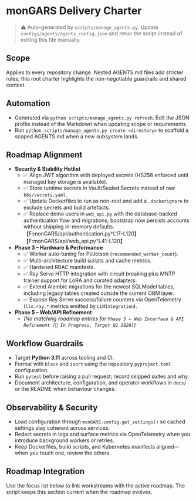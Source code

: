 # monGARS Delivery Charter

> ⚠️ Auto-generated by `scripts/manage_agents.py`. Update `configs/agents/agents_config.json` and rerun the script instead of editing this file manually.

## Scope

Applies to every repository change. Nested AGENTS.md files add stricter rules; this root charter
highlights the non-negotiable guardrails and shared context.

## Automation

- Generated via `python scripts/manage_agents.py refresh`. Edit the JSON profile instead of the
    Markdown when updating scope or requirements.
- Run `python scripts/manage_agents.py create <directory>` to scaffold a scoped AGENTS.md when a new
    subsystem lands.

## Roadmap Alignment

- **Security & Stability Hotlist**
  - ✅ Align JWT algorithm with deployed secrets (HS256 enforced until managed key storage is available).
  - ✅ Store runtime secrets in Vault/Sealed Secrets instead of raw `k8s/secrets.yaml`.
  - ✅ Update Dockerfiles to run as non-root and add a `.dockerignore` to exclude secrets and build artefacts.
  - ✅ Replace demo users in `web_api.py` with the database-backed authentication flow and migrations; bootstrap now persists accounts without shipping in-memory defaults.【F:monGARS/api/authentication.py†L17-L120】【F:monGARS/api/web_api.py†L41-L120】
- **Phase 3 – Hardware & Performance**
  - ✅ Worker auto-tuning for Pi/Jetson (`recommended_worker_count`).
  - ✅ Multi-architecture build scripts and cache metrics.
  - ✅ Hardened RBAC manifests.
  - ✅ Ray Serve HTTP integration with circuit breaking plus MNTP trainer support for LoRA and curated adapters.
  - ✅ Extend Alembic migrations for the newest SQLModel tables, including legacy tables created outside the current ORM layer.
  - ✅ Expose Ray Serve success/failure counters via OpenTelemetry (`llm.ray.*` metrics emitted by `LLMIntegration`).
- **Phase 5 – Web/API Refinement**
  - _(No matching roadmap entries for `Phase 5 – Web Interface & API Refinement (🔄 In Progress, Target Q1 2026)`)_

## Workflow Guardrails

- Target **Python 3.11** across tooling and CI.
- Format with `black` and `isort` using the repository `pyproject.toml` configuration.
- Run `pytest` before raising a pull request; record skipped suites and why.
- Document architecture, configuration, and operator workflows in `docs/` or the README when behaviour
    changes.

## Observability & Security

- Load configuration through `monGARS.config.get_settings()` so cached settings stay coherent across
    services.
- Redact secrets in logs and surface metrics via OpenTelemetry when you introduce background workers
    or retries.
- Keep Dockerfiles, build scripts, and Kubernetes manifests aligned—when you touch one, review the
    others.

## Roadmap Integration

Use the focus list below to link workstreams with the active roadmap. The script keeps this section
current when the roadmap evolves.

